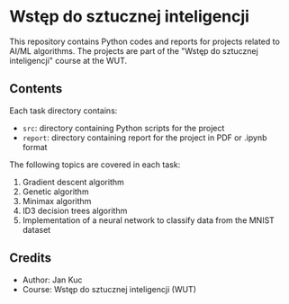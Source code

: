 # Wstęp do sztucznej inteligencji

This repository contains Python codes and reports for projects related to AI/ML algorithms. The projects are part of the "Wstęp do sztucznej inteligencji" course at the WUT.

## Contents

Each task directory contains:
- `src`: directory containing Python scripts for the project
- `report`: directory containing report for the project in PDF or .ipynb format

The following topics are covered in each task: 
  1. Gradient descent algorithm
  2. Genetic algorithm
  3. Minimax algorithm
  4. ID3 decision trees algorithm
  5. Implementation of a neural network to classify data from the MNIST dataset

## Credits

- Author: Jan Kuc
- Course: Wstęp do sztucznej inteligencji (WUT)
